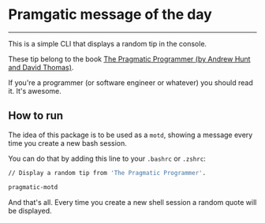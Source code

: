 # Pramgatic message of the day

---

This is a simple CLI that displays a random tip in the console.

These tip belong to the book [The Pragmatic Programmer (by Andrew Hunt and David Thomas)](https://pragprog.com/book/tpp/the-pragmatic-programmer).

If you're a programmer (or software engineer or whatever) you should read it. It's awesome.

## How to run

The idea of this package is to be used as a `motd`, showing a message every time you create a new bash session.

You can do that by adding this line to your `.bashrc` or `.zshrc`:

```bash
// Display a random tip from 'The Pragmatic Programmer'.

pragmatic-motd

```

And that's all. Every time you create a new shell session a random quote will be displayed.
